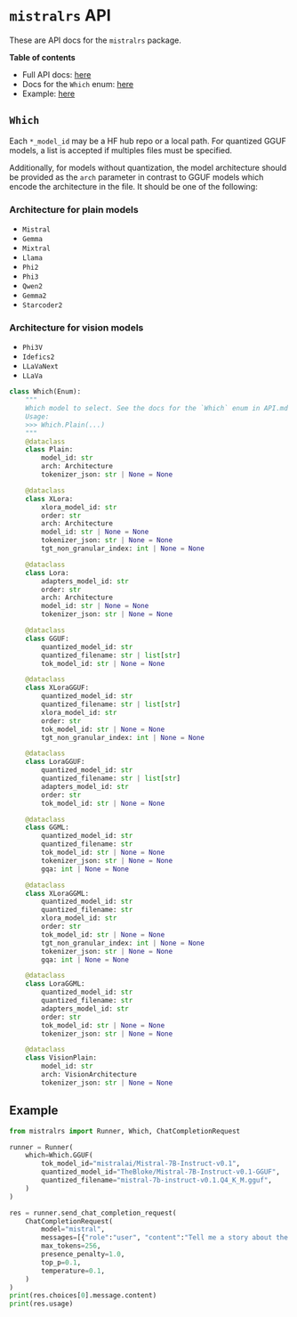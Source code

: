 # `mistralrs` API

These are API docs for the `mistralrs` package.

**Table of contents**
- Full API docs: [here](https://ericlbuehler.github.io/mistral.rs/pyo3/mistralrs.html)
- Docs for the `Which` enum: [here](#which)
- Example: [here](#example)

## `Which`

Each `*_model_id` may be a HF hub repo or a local path. For quantized GGUF models, a list is accepted if multiples files must be specified.

Additionally, for models without quantization, the model architecture should be provided as the `arch` parameter in contrast to GGUF models which encode the architecture in the file. It should be one of the following:

### Architecture for plain models
- `Mistral`
- `Gemma`
- `Mixtral`
- `Llama`
- `Phi2`
- `Phi3`
- `Qwen2`
- `Gemma2`
- `Starcoder2`

### Architecture for vision models
- `Phi3V`
- `Idefics2`
- `LLaVaNext`
- `LLaVa`

```py
class Which(Enum):
    """
    Which model to select. See the docs for the `Which` enum in API.md for more details.
    Usage:
    >>> Which.Plain(...)
    """
    @dataclass
    class Plain:
        model_id: str
        arch: Architecture
        tokenizer_json: str | None = None

    @dataclass
    class XLora:
        xlora_model_id: str
        order: str
        arch: Architecture
        model_id: str | None = None
        tokenizer_json: str | None = None
        tgt_non_granular_index: int | None = None

    @dataclass
    class Lora:
        adapters_model_id: str
        order: str
        arch: Architecture
        model_id: str | None = None
        tokenizer_json: str | None = None

    @dataclass
    class GGUF:
        quantized_model_id: str
        quantized_filename: str | list[str]
        tok_model_id: str | None = None

    @dataclass
    class XLoraGGUF:
        quantized_model_id: str
        quantized_filename: str | list[str]
        xlora_model_id: str
        order: str
        tok_model_id: str | None = None
        tgt_non_granular_index: int | None = None

    @dataclass
    class LoraGGUF:
        quantized_model_id: str
        quantized_filename: str | list[str]
        adapters_model_id: str
        order: str
        tok_model_id: str | None = None

    @dataclass
    class GGML:
        quantized_model_id: str
        quantized_filename: str
        tok_model_id: str | None = None
        tokenizer_json: str | None = None
        gqa: int | None = None

    @dataclass
    class XLoraGGML:
        quantized_model_id: str
        quantized_filename: str
        xlora_model_id: str
        order: str
        tok_model_id: str | None = None
        tgt_non_granular_index: int | None = None
        tokenizer_json: str | None = None
        gqa: int | None = None

    @dataclass
    class LoraGGML:
        quantized_model_id: str
        quantized_filename: str
        adapters_model_id: str
        order: str
        tok_model_id: str | None = None
        tokenizer_json: str | None = None

    @dataclass
    class VisionPlain:
        model_id: str
        arch: VisionArchitecture
        tokenizer_json: str | None = None
```


## Example
```python
from mistralrs import Runner, Which, ChatCompletionRequest

runner = Runner(
    which=Which.GGUF(
        tok_model_id="mistralai/Mistral-7B-Instruct-v0.1",
        quantized_model_id="TheBloke/Mistral-7B-Instruct-v0.1-GGUF",
        quantized_filename="mistral-7b-instruct-v0.1.Q4_K_M.gguf",
    )
)

res = runner.send_chat_completion_request(
    ChatCompletionRequest(
        model="mistral",
        messages=[{"role":"user", "content":"Tell me a story about the Rust type system."}],
        max_tokens=256,
        presence_penalty=1.0,
        top_p=0.1,
        temperature=0.1,
    )
)
print(res.choices[0].message.content)
print(res.usage)
```